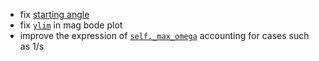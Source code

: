 - fix [starting angle](https://github.com/urbanij/bodas/blob/main/bodas/__init__.py#L127)
- fix [`ylim`](https://github.com/urbanij/bodas/blob/main/bodas/__init__.py#L171) in mag bode plot
- improve the expression of [`self._max_omega`](https://github.com/urbanij/bodas/blob/main/bodas/__init__.py#L57) accounting for cases such as 1/s
